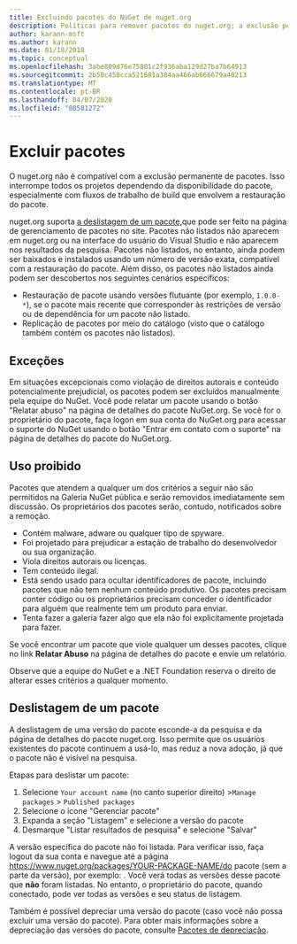 ```yaml
---
title: Excluindo pacotes do NuGet de nuget.org
description: Políticas para remover pacotes do nuget.org; a exclusão permanente não é compatível, exceto quando os pacotes violam outras políticas.
author: karann-msft
ms.author: karann
ms.date: 01/18/2018
ms.topic: conceptual
ms.openlocfilehash: 3abe809d76e75801c2f936aba129d27ba7b64913
ms.sourcegitcommit: 2b50c450cca521681a384aa466ab666679a40213
ms.translationtype: MT
ms.contentlocale: pt-BR
ms.lasthandoff: 04/07/2020
ms.locfileid: "80581272"
---
```

# <a name="deleting-packages"></a>Excluir pacotes

O nuget.org não é compatível com a exclusão permanente de pacotes. Isso interrompe todos os projetos dependendo da disponibilidade do pacote, especialmente com fluxos de trabalho de build que envolvem a restauração do pacote.

nuget.org suporta [a deslistagem de um pacote,](#unlisting-a-package)que pode ser feito na página de gerenciamento de pacotes no site. Pacotes não listados não aparecem em nuget.org ou na interface do usuário do Visual Studio e não aparecem nos resultados da pesquisa. Pacotes não listados, no entanto, ainda podem ser baixados e instalados usando um número de versão exata, compatível com a restauração do pacote. Além disso, os pacotes não listados ainda podem ser descobertos nos seguintes cenários específicos:

- Restauração de pacote usando versões flutuante (por exemplo, `1.0.0-*`), se o pacote mais recente que corresponder às restrições de versão ou de dependência for um pacote não listado.
- Replicação de pacotes por meio do catálogo (visto que o catálogo também contém os pacotes não listados).

## <a name="exceptions"></a>Exceções

Em situações excepcionais como violação de direitos autorais e conteúdo potencialmente prejudicial, os pacotes podem ser excluídos manualmente pela equipe do NuGet. Você pode relatar um pacote usando o botão "Relatar abuso" na página de detalhes do pacote NuGet.org. Se você for o proprietário do pacote, faça logon em sua conta do NuGet.org para acessar o suporte do NuGet usando o botão "Entrar em contato com o suporte" na página de detalhes do pacote do NuGet.org.

## <a name="prohibited-use"></a>Uso proibido

Pacotes que atendem a qualquer um dos critérios a seguir não são permitidos na Galeria NuGet pública e serão removidos imediatamente sem discussão. Os proprietários dos pacotes serão, contudo, notificados sobre a remoção.

- Contém malware, adware ou qualquer tipo de spyware.
- Foi projetado para prejudicar a estação de trabalho do desenvolvedor ou sua organização.
- Viola direitos autorais ou licenças.
- Tem conteúdo ilegal.
- Está sendo usado para ocultar identificadores de pacote, incluindo pacotes que não tem nenhum conteúdo produtivo. Os pacotes precisam conter código ou os proprietários precisam conceder o identificador para alguém que realmente tem um produto para enviar.
- Tenta fazer a galeria fazer algo que ela não foi explicitamente projetada para fazer.

Se você encontrar um pacote que viole qualquer um desses pacotes, clique no link **Relatar Abuso** na página de detalhes do pacote e envie um relatório.

Observe que a equipe do NuGet e a .NET Foundation reserva o direito de alterar esses critérios a qualquer momento.

## <a name="unlisting-a-package"></a>Deslistagem de um pacote
A deslistagem de uma versão do pacote esconde-a da pesquisa e da página de detalhes do pacote nuget.org. Isso permite que os usuários existentes do pacote continuem a usá-lo, mas reduz a nova adoção, já que o pacote não é visível na pesquisa.

Etapas para deslistar um pacote:

1. Selecione `Your account name` (no canto superior direito) >`Manage packages` > `Published packages`
1. Selecione o ícone "Gerenciar pacote"
1. Expanda a seção "Listagem" e selecione a versão do pacote
1. Desmarque "Listar resultados de pesquisa" e selecione "Salvar"

A versão específica do pacote não foi listada. Para verificar isso, faça logout da sua conta e navegue até a página https://www.nuget.org/packages/YOUR-PACKAGE-NAME/do pacote (sem a parte da versão), por exemplo: . Você verá todas as versões desse pacote que **não** foram listadas. No entanto, o proprietário do pacote, quando conectado, pode ver todas as versões e seu status de listagem.

Também é possível depreciar uma versão do pacote (caso você não possa excluir uma versão do pacote). Para obter mais informações sobre a depreciação das versões do pacote, consulte [Pacotes de depreciação](../deprecate-packages.md).
